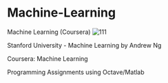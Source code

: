 # Machine-Learning
Machine Learning (Coursera)
![111](https://user-images.githubusercontent.com/76881093/112347297-b9a99000-8cec-11eb-9ad7-64ce3fd3f25b.png)

Stanford University - Machine Learning by Andrew Ng

Coursera: Machine Learning


Programming Assignments using Octave/Matlab
